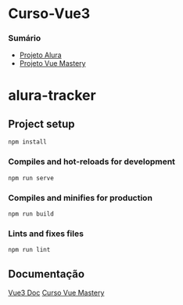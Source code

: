 # Curso-Vue3

### Sumário
- [Projeto Alura](https://github.com/beatrizdaddea/Curso-Vue3/tree/main/alura-tracker)
- [Projeto Vue Mastery](https://github.com/beatrizdaddea/Curso-Vue3/tree/main/Vue-mastery)

# alura-tracker

## Project setup
```
npm install
```

### Compiles and hot-reloads for development
```
npm run serve
```

### Compiles and minifies for production
```
npm run build
```

### Lints and fixes files
```
npm run lint
```

## Documentação 

[Vue3 Doc](https://vuejs.org/guide/introduction.html)
[Curso Vue Mastery](https://www.vuemastery.com/)
